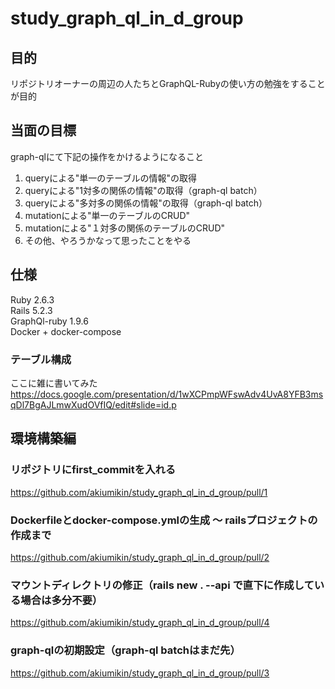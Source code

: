 # study_graph_ql_in_d_group

## 目的
リポジトリオーナーの周辺の人たちとGraphQL-Rubyの使い方の勉強をすることが目的  

## 当面の目標
graph-qlにて下記の操作をかけるようになること  
1. queryによる"単一のテーブルの情報"の取得
1. queryによる"1対多の関係の情報"の取得（graph-ql batch）
1. queryによる"多対多の関係の情報"の取得（graph-ql batch）
1. mutationによる"単一のテーブルのCRUD"
1. mutationによる"１対多の関係のテーブルのCRUD"
1. その他、やろうかなって思ったことをやる

## 仕様

Ruby 2.6.3  
Rails 5.2.3  
GraphQl-ruby 1.9.6  
Docker + docker-compose  

### テーブル構成
ここに雑に書いてみた
https://docs.google.com/presentation/d/1wXCPmpWFswAdv4UvA8YFB3msqDl7BgAJLmwXudOVfIQ/edit#slide=id.p

## 環境構築編

### リポジトリにfirst_commitを入れる
https://github.com/akiumikin/study_graph_ql_in_d_group/pull/1

### Dockerfileとdocker-compose.ymlの生成 〜 railsプロジェクトの作成まで
https://github.com/akiumikin/study_graph_ql_in_d_group/pull/2

### マウントディレクトリの修正（rails new . --api で直下に作成している場合は多分不要）
https://github.com/akiumikin/study_graph_ql_in_d_group/pull/4

### graph-qlの初期設定（graph-ql batchはまだ先）
https://github.com/akiumikin/study_graph_ql_in_d_group/pull/3
